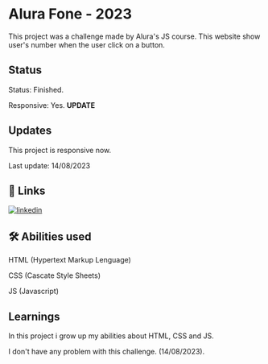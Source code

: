 
# Alura Fone - 2023

This project was a challenge made by Alura's JS course. This website show user's number when the user click on a button.
## Status

Status: Finished.

Responsive: Yes. **UPDATE**

## Updates

This project is responsive now.

Last update: 14/08/2023
## 🔗 Links
[![linkedin](https://img.shields.io/badge/linkedin-0A66C2?style=for-the-badge&logo=linkedin&logoColor=white)](https://www.linkedin.com/in/wesllen-ara%C3%BAjo-66327930a/)


## 🛠 Abilities used
HTML (Hypertext Markup Lenguage)

CSS (Cascate Style Sheets)

JS (Javascript)
## Learnings

In this project i grow up my abilities about HTML, CSS and JS.

I don't have any problem with this challenge. (14/08/2023).



